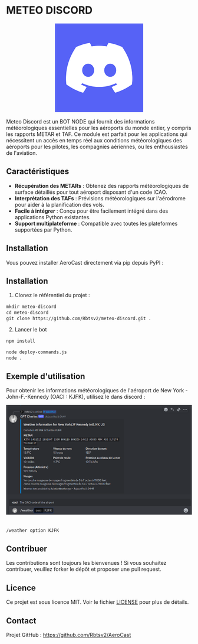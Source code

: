 # METEO DISCORD

<p align="center">
    <img src="https://github.com/Rbtsv2/meteo-discord/blob/master/img/discord.png?raw=true" alt="Discord">
</p>



Meteo Discord est un BOT NODE qui fournit des informations météorologiques essentielles pour les aéroports du monde entier, y compris les rapports METAR et TAF. Ce module est parfait pour les applications qui nécessitent un accès en temps réel aux conditions météorologiques des aéroports pour les pilotes, les compagnies aériennes, ou les enthousiastes de l'aviation.

## Caractéristiques

- **Récupération des METARs** : Obtenez des rapports météorologiques de surface détaillés pour tout aéroport disposant d'un code ICAO.
- **Interprétation des TAFs** : Prévisions météorologiques sur l'aérodrome pour aider à la planification des vols.
- **Facile à intégrer** : Conçu pour être facilement intégré dans des applications Python existantes.
- **Support multiplateforme** : Compatible avec toutes les plateformes supportées par Python.

## Installation

Vous pouvez installer AeroCast directement via pip depuis PyPI :

## Installation

1. Clonez le référentiel du projet :

```shell
mkdir meteo-discord
cd meteo-discord
git clone https://github.com/Rbtsv2/meteo-discord.git .
```
2. Lancer le bot 

```shell
npm install
```

```shell
node deploy-commands.js
node . 
```

## Exemple d'utilisation

Pour obtenir les informations météorologiques de l'aéroport de New York - John-F.-Kennedy (OACI : KJFK), utilisez le dans discord :

<p align="center">
    <img src="https://raw.githubusercontent.com/Rbtsv2/meteo-discord/master/img/weather_discord.png" alt="Discord">
</p>



```bash

/weather option KJFK

```

## Contribuer

Les contributions sont toujours les bienvenues ! Si vous souhaitez contribuer, veuillez forker le dépôt et proposer une pull request.



## Licence

Ce projet est sous licence MIT. Voir le fichier [LICENSE](LICENSE) pour plus de détails.

## Contact

Projet GitHub : https://github.com/Rbtsv2/AeroCast
